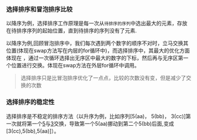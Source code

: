 ### 选择排序和冒泡排序比较

以降序为例，选择排序工作原理是每一次从`待排序的序列`中选出最大的元素，存放在待排序序列的起始位置，直到待排序的序列没有了元素.

以降序为例,回顾冒泡排序中，我们每次遇到两个数字的顺序不对时，立马交换其位置(体现在swap方法写在内层的for循环中)，而选择排序中，其最大的优化方面体现在 ，通过一次循环选择出无序区中最大的数字的下标，然后再与无序区第一个位置进行交换。体现在swap方法在外层for循环中调用。

>选择排序只是比冒泡排序优化了一点点，比较的次数没有变，但是减少了交换的次数

### 选择排序的稳定性

选择排序是不稳定的排序方法（以升序为例，比如序列[5(aa)， 5(bb)， 3(cc)]第一次就将第一个[5](aa)与[3](cc)交换，导致第一个5(aa)挪动到第二个5(bb)后面,变成[3(cc),5(bb),5(aa)]）。

